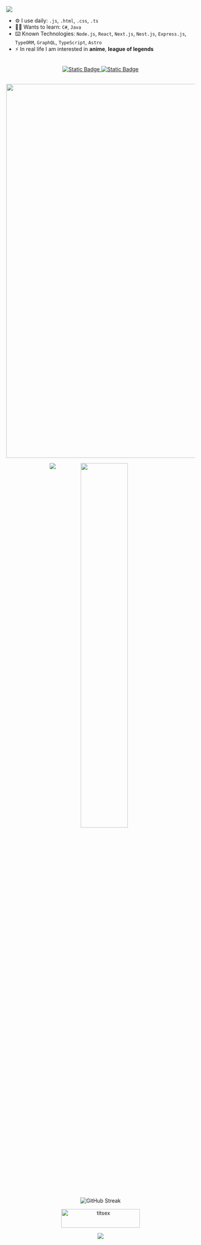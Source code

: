 <img src="https://readme-typing-svg.herokuapp.com?font=Fira+Code&weight=600&size=23&pause=1000&color=FF813F&center=true&width=570&lines=Hi+there%2C+I'm+a+NOT+Full+Stack+Web+Developer">

- ⚙️ I use daily: `.js`, `.html`, `.css`, `.ts`
- 👨‍🎓 Wants to learn: `C#`, `Java`
- ⌨️ Known Technologies: `Node.js`, `React`, `Next.js`, `Nest.js`, `Express.js`, `TypeORM`, `GraphQL`, `TypeScript`, `Astro`
- ⚡️ In real life I am interested in **anime**, **league of legends**

<br>

<div align=center>
  <a target="_blank" href="https://t.me/titsex">
    <img alt="Static Badge" src="https://img.shields.io/badge/Telegram-black?style=for-the-badge&logo=telegram&logoColor=white&color=%2300FF0000&link=https%3A%2F%2Ft.me%2Ftitsex">
  </a>
  
  <a target="_blank" href="https://discordapp.com/users/497029288822833163">
    <img alt="Static Badge" src="https://img.shields.io/badge/Discord-black?style=for-the-badge&logo=discord&logoColor=white&color=%2300FF0000&link=https%3A%2F%2Fdiscordapp.com%2Fusers%2F497029288822833163">
  </a>
</div>

<br>

<p align="center">
  <img src="https://wakatime.com/share/@0d1080f1-b92f-41c1-b720-948d701956d8/ff039427-b90e-4300-af29-8d5a46173f5f.png" width="1000">
</p>

<div align="center">
  <img align="top" src="https://github-readme-stats-titsex.vercel.app/api/top-langs/?username=titsex&hide_border=true&theme=darcula&bg_color=00000000&langs_count=2&hide=jupyter%20notebook,tex,css,php,shell">
   <img height="50%" width="auto" src ="https://github-readme-stats-titsex.vercel.app/api?username=titsex&show_icons=true&count_private=true&theme=darcula&hide_border=true&hide=issues,contribs&bg_color=00000000">
</div>
 
<p align="center">
  <img src="https://github-readme-streak-stats-rho-three.vercel.app?user=titsex&theme=dark&hide_border=true&border_radius=0&background=EB545400" alt="GitHub Streak" />
</p>

<p align="center">
  <a target="_blank" href="https://www.buymeacoffee.com/titsex">
    <img align="center" src="https://cdn.buymeacoffee.com/buttons/v2/default-orange.png" height="50" width="210" alt="titsex" />
  </a>
</p>

<p align="center">
  <img src="https://komarev.com/ghpvc/?username=titsex">
</p>
